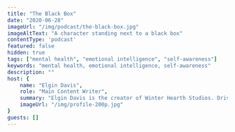 ```yaml
---
title: "The Black Box"
date: "2020-06-28"
imageUrl: "/img/podcast/the-black-box.jpg"
imageAltText: "A character standing next to a black box"
contentType: 'podcast'
featured: false
hidden: true
tags: ["mental health", "emotional intelligence", "self-awareness"]
keywords: "mental health, emotional intelligence, self-awareness"
description: ""
host: {
    name: "Elgin Davis",
    role: "Main Content Writer",
    summary: "Elgin Davis is the creator of Winter Hearth Studios. Driven by a passionate spirit and boundless curiosity, Davis' work seeks to explore the depths of humanity and what it might look like to live a hyper-meaningful existence here on earth.",
    imageUrl: "/img/profile-200p.jpg" 
}
guests: []
---
```


